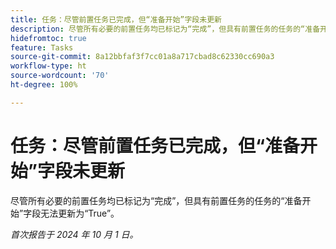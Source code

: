 ```yaml
---
title: 任务：尽管前置任务已完成，但“准备开始”字段未更新
description: 尽管所有必要的前置任务均已标记为“完成”，但具有前置任务的任务的“准备开始”字段无法更新为“True”。
hidefromtoc: true
feature: Tasks
source-git-commit: 8a12bbfaf3f7cc01a8a717cbad8c62330cc690a3
workflow-type: ht
source-wordcount: '70'
ht-degree: 100%

---
```


# 任务：尽管前置任务已完成，但“准备开始”字段未更新

尽管所有必要的前置任务均已标记为“完成”，但具有前置任务的任务的“准备开始”字段无法更新为“True”。

_首次报告于 2024 年 10 月 1 日。_
